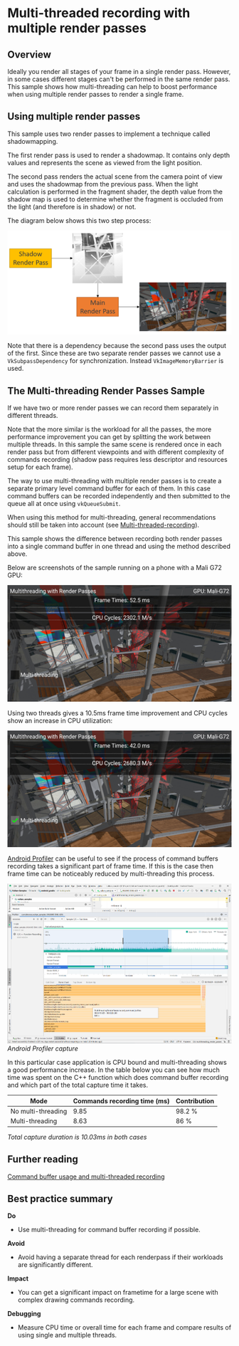 <!--
- Copyright (c) 2020, Arm Limited and Contributors
-
- SPDX-License-Identifier: Apache-2.0
-
- Licensed under the Apache License, Version 2.0 the "License";
- you may not use this file except in compliance with the License.
- You may obtain a copy of the License at
-
-     http://www.apache.org/licenses/LICENSE-2.0
-
- Unless required by applicable law or agreed to in writing, software
- distributed under the License is distributed on an "AS IS" BASIS,
- WITHOUT WARRANTIES OR CONDITIONS OF ANY KIND, either express or implied.
- See the License for the specific language governing permissions and
- limitations under the License.
-
-->

# Multi-threaded recording with multiple render passes

## Overview

Ideally you render all stages of your frame in a single render pass. However, in some cases different stages can't be performed in the same render pass. This sample shows how multi-threading can help to boost performance when using multiple render passes to render a single frame. 

## Using multiple render passes

 This sample uses two render passes to implement a technique called shadowmapping. 

 The first render pass is used to render a shadowmap. It contains only depth values and represents the scene as viewed from the light position.

 The second pass renders the actual scene from the camera point of view and uses the shadowmap from the previous pass. When the light calculation is performed in the fragment shader, the depth value from the shadow map is used to determine whether the fragment is occluded from the light (and therefore is in shadow) or not.

 The diagram below shows this two step process:

![Render Passes Diagram](images/render_passes_diagram.png)

 Note that there is a dependency because the second pass uses the output of the first. Since these are two separate render passes we cannot use a ``VkSubpassDependency`` for synchronization. Instead ``VkImageMemoryBarrier`` is used.

## The Multi-threading Render Passes Sample

If we have two or more render passes we can record them separately in different threads. 

Note that the more similar is the workload for all the passes, the more performance improvement you can get by splitting the work between multiple threads. In this sample the same scene is rendered once in each render pass but from different viewpoints and with different complexity of commands recording (shadow pass requires less descriptor and resources setup for each frame).

The way to use multi-threading with multiple render passes is to create a separate primary level command buffer for each of them. In this case command buffers can be recorded independently and then submitted to the queue all at once using ``vkQueueSubmit``.

When using this method for multi-threading, general recommendations should still be taken into account (see [Multi-threaded-recording](https://github.com/KhronosGroup/Vulkan-Samples/blob/master/samples/performance/command_buffer_usage/command_buffer_usage_tutorial.md#Multi-threaded-recording)).

This sample shows the difference between recording both render passes into a single command buffer in one thread and using the method described above.

Below are screenshots of the sample running on a phone with a Mali G72 GPU:

![Single Thread](images/multithreading_off.png)

Using two threads gives a 10.5ms frame time improvement and CPU cycles show an increase in CPU utilization:

![Primary Command Buffers](images/multithreading_on.png)

[Android Profiler](https://developer.android.com/studio/profile/android-profiler) can be useful to see if the process of command buffers recording takes a significant part of frame time. If this is the case then frame time can be noticeably reduced by multi-threading this process.

![Android Profiler Capture](images/android_profiler.png)
_Android Profiler capture_

In this particular case application is CPU bound and multi-threading shows a good performance increase. In the table below you can see how much time was spent on the C++ function which does command buffer recording and which part of the total capture time it takes.

Mode | Commands recording time (ms) | Contribution
---|---|---
No multi-threading | 9.85 | 98.2 %
Multi-threading | 8.63 | 86 %

_Total capture duration is 10.03ms in both cases_

## Further reading

[Command buffer usage and multi-threaded recording](../command_buffer_usage/command_buffer_usage_tutorial.md)

## Best practice summary

**Do**

* Use multi-threading for command buffer recording if possible.

**Avoid**

* Avoid having a separate thread for each renderpass if their workloads are significantly different.

**Impact**

* You can get a significant impact on frametime for a large scene with complex drawing commands recording.

**Debugging**

* Measure CPU time or overall time for each frame and compare results of using single and multiple threads.
